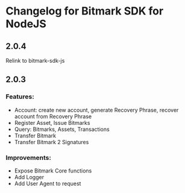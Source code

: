 # Changelog for Bitmark SDK for NodeJS
## 2.0.4
Relink to bitmark-sdk-js

## 2.0.3
### Features:
- Account: create new account, generate Recovery Phrase, recover account from Recovery Phrase
- Register Asset, Issue Bitmarks
- Query: Bitmarks, Assets, Transactions
- Transfer Bitmark
- Transfer Bitmark 2 Signatures

### Improvements:
- Expose Bitmark Core functions
- Add Logger
- Add User Agent to request
